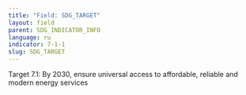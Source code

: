```yaml
---
title: "Field: SDG_TARGET"
layout: field
parent: SDG_INDICATOR_INFO
language: ru
indicator: 7-1-1
slug: SDG_TARGET
---
```

Target 7.1: By 2030, ensure universal access to affordable, reliable and modern energy services